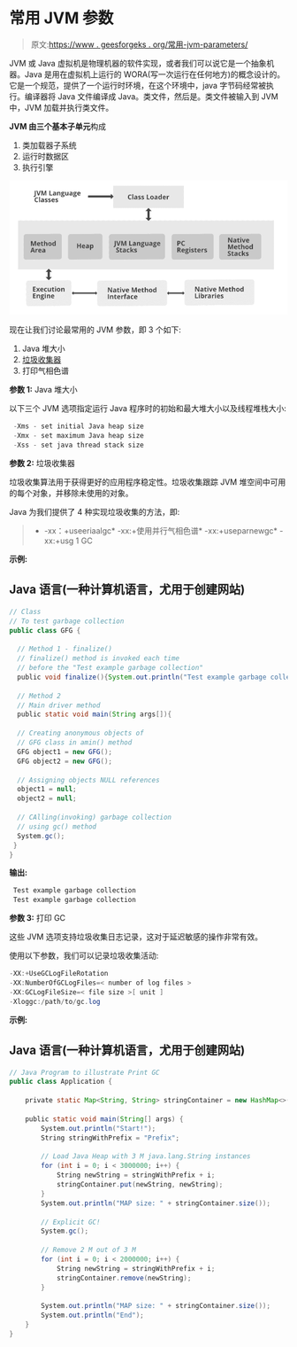 # 常用 JVM 参数

> 原文:[https://www . geesforgeks . org/常用-jvm-parameters/](https://www.geeksforgeeks.org/frequently-used-jvm-parameters/)

JVM 或 Java 虚拟机是物理机器的软件实现，或者我们可以说它是一个抽象机器。Java 是用在虚拟机上运行的 WORA(写一次运行在任何地方)的概念设计的。它是一个规范，提供了一个运行时环境，在这个环境中，java 字节码经常被执行。编译器将 Java 文件编译成 Java。类文件，然后是。类文件被输入到 JVM 中，JVM 加载并执行类文件。

**JVM 由三个基本子单元**构成

1.  类加载器子系统
2.  运行时数据区
3.  执行引擎

![](img/10fc1198aae58d2f919da9b84c3cd87a.png)

现在让我们讨论最常用的 JVM 参数，即 3 个如下:

1.  Java 堆大小
2.  [垃圾收集器](https://www.geeksforgeeks.org/garbage-collection-java/)
3.  打印气相色谱

**参数 1:** Java 堆大小

以下三个 JVM 选项指定运行 Java 程序时的初始和最大堆大小以及线程堆栈大小:

```java
 -Xms - set initial Java heap size
 -Xmx - set maximum Java heap size
 -Xss - set java thread stack size
```

**参数 2:** 垃圾收集器

垃圾收集算法用于获得更好的应用程序稳定性。垃圾收集跟踪 JVM 堆空间中可用的每个对象，并移除未使用的对象。

Java 为我们提供了 4 种实现垃圾收集的方法，即:

> *   -xx：+useeriaalgc*   -xx:+使用并行气相色谱*   -xx:+useparnewgc*   -xx:+usg 1 GC

**示例:**

## Java 语言(一种计算机语言，尤用于创建网站)

```java
// Class
// To test garbage collection
public class GFG { 

  // Method 1 - finalize()
  // finalize() method is invoked each time
  // before the "Test example garbage collection"
  public void finalize(){System.out.println("Test example garbage collection");} 

  // Method 2
  // Main driver method
  public static void main(String args[]){

  // Creating anonymous objects of
  // GFG class in amin() method 
  GFG object1 = new GFG(); 
  GFG object2 = new GFG();

  // Assigning objects NULL references
  object1 = null; 
  object2 = null;

  // CAlling(invoking) garbage collection
  // using gc() method
  System.gc(); 
 } 
}
```

**输出:**

```java
 Test example garbage collection
 Test example garbage collection
```

**参数 3:** 打印 GC

这些 JVM 选项支持垃圾收集日志记录，这对于延迟敏感的操作非常有效。

使用以下参数，我们可以记录垃圾收集活动:

```java
-XX:+UseGCLogFileRotation 
-XX:NumberOfGCLogFiles=< number of log files > 
-XX:GCLogFileSize=< file size >[ unit ]
-Xloggc:/path/to/gc.log
```

**示例:**

## Java 语言(一种计算机语言，尤用于创建网站)

```java
// Java Program to illustrate Print GC
public class Application {

    private static Map<String, String> stringContainer = new HashMap<>();

    public static void main(String[] args) {
        System.out.println("Start!");
        String stringWithPrefix = "Prefix";

        // Load Java Heap with 3 M java.lang.String instances
        for (int i = 0; i < 3000000; i++) {
            String newString = stringWithPrefix + i;
            stringContainer.put(newString, newString);
        }
        System.out.println("MAP size: " + stringContainer.size());

        // Explicit GC!
        System.gc();

        // Remove 2 M out of 3 M
        for (int i = 0; i < 2000000; i++) {
            String newString = stringWithPrefix + i;
            stringContainer.remove(newString);
        }

        System.out.println("MAP size: " + stringContainer.size());
        System.out.println("End");
    }
}
```